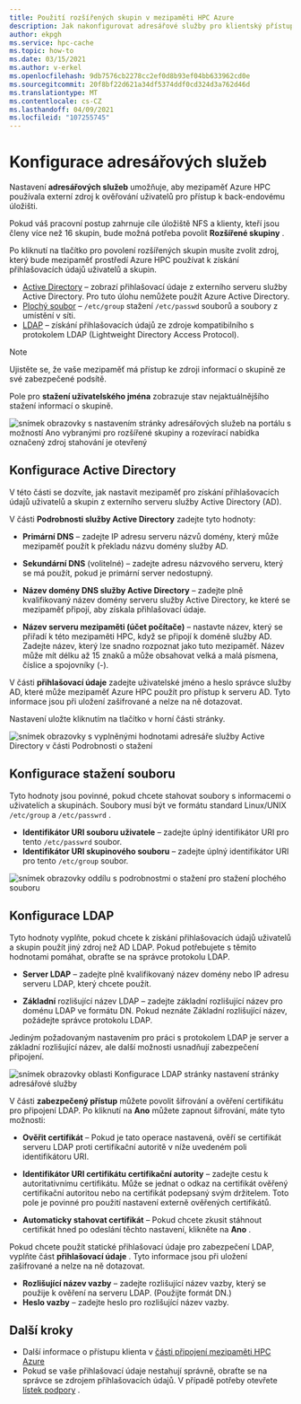 ```yaml
---
title: Použití rozšířených skupin v mezipaměti HPC Azure
description: Jak nakonfigurovat adresářové služby pro klientský přístup k cílům úložiště v mezipaměti HPC Azure
author: ekpgh
ms.service: hpc-cache
ms.topic: how-to
ms.date: 03/15/2021
ms.author: v-erkel
ms.openlocfilehash: 9db7576cb2278cc2ef0d8b93ef04bb633962cd0e
ms.sourcegitcommit: 20f8bf22d621a34df5374ddf0cd324d3a762d46d
ms.translationtype: MT
ms.contentlocale: cs-CZ
ms.lasthandoff: 04/09/2021
ms.locfileid: "107255745"
---
```

# <a name="configure-directory-services"></a>Konfigurace adresářových služeb

Nastavení **adresářových služeb** umožňuje, aby mezipaměť Azure HPC používala externí zdroj k ověřování uživatelů pro přístup k back-endovému úložišti.

Pokud váš pracovní postup zahrnuje cíle úložiště NFS a klienty, kteří jsou členy více než 16 skupin, bude možná potřeba povolit **Rozšířené skupiny** .

Po kliknutí na tlačítko pro povolení rozšířených skupin musíte zvolit zdroj, který bude mezipaměť prostředí Azure HPC používat k získání přihlašovacích údajů uživatelů a skupin.

* [Active Directory](#configure-active-directory) – zobrazí přihlašovací údaje z externího serveru služby Active Directory. Pro tuto úlohu nemůžete použít Azure Active Directory.
* [Plochý soubor](#configure-file-download) – `/etc/group` stažení `/etc/passwd` souborů a soubory z umístění v síti.
* [LDAP](#configure-ldap) – získání přihlašovacích údajů ze zdroje kompatibilního s protokolem LDAP (Lightweight Directory Access Protocol).

> [!NOTE]
> Ujistěte se, že vaše mezipaměť má přístup ke zdroji informací o skupině ze své zabezpečené podsítě.<!-- + details/examples -->

Pole pro **stažení uživatelského jména** zobrazuje stav nejaktuálnějšího stažení informací o skupině.

![snímek obrazovky s nastavením stránky adresářových služeb na portálu s možností Ano vybranými pro rozšířené skupiny a rozevírací nabídka označený zdroj stahování je otevřený](media/directory-services-select-group-source.png)

## <a name="configure-active-directory"></a>Konfigurace Active Directory

V této části se dozvíte, jak nastavit mezipaměť pro získání přihlašovacích údajů uživatelů a skupin z externího serveru služby Active Directory (AD).

V části **Podrobnosti služby Active Directory** zadejte tyto hodnoty:

* **Primární DNS** – zadejte IP adresu serveru názvů domény, který může mezipaměť použít k překladu názvu domény služby AD.

* **Sekundární DNS** (volitelné) – zadejte adresu názvového serveru, který se má použít, pokud je primární server nedostupný.

* **Název domény DNS služby Active Directory** – zadejte plně kvalifikovaný název domény serveru služby Active Directory, ke které se mezipaměť připojí, aby získala přihlašovací údaje.

* **Název serveru mezipaměti (účet počítače)** – nastavte název, který se přiřadí k této mezipaměti HPC, když se připojí k doméně služby AD. Zadejte název, který lze snadno rozpoznat jako tuto mezipaměť. Název může mít délku až 15 znaků a může obsahovat velká a malá písmena, číslice a spojovníky (-).

V části **přihlašovací údaje** zadejte uživatelské jméno a heslo správce služby AD, které může mezipaměť Azure HPC použít pro přístup k serveru AD. Tyto informace jsou při uložení zašifrované a nelze na ně dotazovat.

Nastavení uložte kliknutím na tlačítko v horní části stránky.

![snímek obrazovky s vyplněnými hodnotami adresáře služby Active Directory v části Podrobnosti o stažení](media/group-download-details-ad.png)

## <a name="configure-file-download"></a>Konfigurace stažení souboru

Tyto hodnoty jsou povinné, pokud chcete stahovat soubory s informacemi o uživatelích a skupinách. Soubory musí být ve formátu standard Linux/UNIX `/etc/group` a `/etc/passwrd` .

* **Identifikátor URI souboru uživatele** – zadejte úplný identifikátor URI pro tento `/etc/passwrd` soubor.
* **Identifikátor URI skupinového souboru** – zadejte úplný identifikátor URI pro tento `/etc/group` soubor.

![snímek obrazovky oddílu s podrobnostmi o stažení pro stažení plochého souboru](media/group-download-details-file.png)

## <a name="configure-ldap"></a>Konfigurace LDAP

Tyto hodnoty vyplňte, pokud chcete k získání přihlašovacích údajů uživatelů a skupin použít jiný zdroj než AD LDAP. Pokud potřebujete s těmito hodnotami pomáhat, obraťte se na správce protokolu LDAP.

* **Server LDAP** – zadejte plně kvalifikovaný název domény nebo IP adresu serveru LDAP, který chcete použít. <!-- only one, not up to 3 -->

* **Základní** rozlišující název LDAP – zadejte základní rozlišující název pro doménu LDAP ve formátu DN. Pokud neznáte Základní rozlišující název, požádejte správce protokolu LDAP.

Jediným požadovaným nastavením pro práci s protokolem LDAP je server a základní rozlišující název, ale další možnosti usnadňují zabezpečení připojení.

![snímek obrazovky oblasti Konfigurace LDAP stránky nastavení stránky adresářové služby](media/group-download-details-ldap.png)

V části **zabezpečený přístup** můžete povolit šifrování a ověření certifikátu pro připojení LDAP. Po kliknutí na **Ano** můžete zapnout šifrování, máte tyto možnosti:

* **Ověřit certifikát** – Pokud je tato operace nastavená, ověří se certifikát serveru LDAP proti certifikační autoritě v níže uvedeném poli identifikátoru URI.

* **Identifikátor URI certifikátu certifikační autority** – zadejte cestu k autoritativnímu certifikátu. Může se jednat o odkaz na certifikát ověřený certifikační autoritou nebo na certifikát podepsaný svým držitelem. Toto pole je povinné pro použití nastavení externě ověřených certifikátů.

* **Automaticky stahovat certifikát** – Pokud chcete zkusit stáhnout certifikát hned po odeslání těchto nastavení, klikněte na **Ano** .

Pokud chcete použít statické přihlašovací údaje pro zabezpečení LDAP, vyplňte část **přihlašovací údaje** . Tyto informace jsou při uložení zašifrované a nelze na ně dotazovat.

* **Rozlišující název vazby** – zadejte rozlišující název vazby, který se použije k ověření na serveru LDAP. (Použijte formát DN.)
* **Heslo vazby** – zadejte heslo pro rozlišující název vazby.

## <a name="next-steps"></a>Další kroky

* Další informace o přístupu klienta v [části připojení mezipaměti HPC Azure](hpc-cache-mount.md)
* Pokud se vaše přihlašovací údaje nestahují správně, obraťte se na správce se zdrojem přihlašovacích údajů. V případě potřeby otevřete [lístek podpory](hpc-cache-support-ticket.md) .
